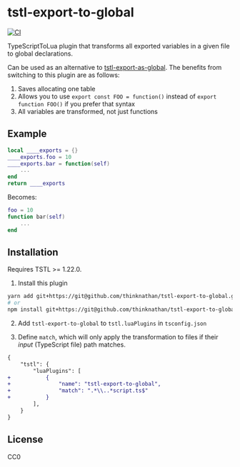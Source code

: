 # tstl-export-to-global

[![CI](https://github.com/thinknathan/tstl-export-to-global/actions/workflows/ci.yml/badge.svg)](https://github.com/thinknathan/tstl-export-to-global/actions/workflows/ci.yml)

TypeScriptToLua plugin that transforms all exported variables in a given file to global declarations.

Can be used as an alternative to [tstl-export-as-global](https://github.com/ts-defold/tstl-export-as-global). The benefits from switching to this plugin are as follows:

1. Saves allocating one table
2. Allows you to use `export const FOO = function()` instead of `export function FOO()` if you prefer that syntax
3. All variables are transformed, not just functions

## Example

```lua
local ____exports = {}
____exports.foo = 10
____exports.bar = function(self)
	...
end
return ____exports
```

Becomes:

```lua
foo = 10
function bar(self)
	...
end
```

## Installation

Requires TSTL >= 1.22.0.

1. Install this plugin

```bash
yarn add git+https://git@github.com/thinknathan/tstl-export-to-global.git#^1.0.0 -D
# or
npm install git+https://git@github.com/thinknathan/tstl-export-to-global.git#^1.0.0 --save-dev
```

2. Add `tstl-export-to-global` to `tstl.luaPlugins` in `tsconfig.json`

3. Define `match`, which will only apply the transformation to files if their _input_ (TypeScript file) path matches.

```diff
{
	"tstl": {
		"luaPlugins": [
+			{
+				"name": "tstl-export-to-global",
+				"match": ".*\\..*script.ts$"
+			}
		],
	}
}
```

## License

CC0
